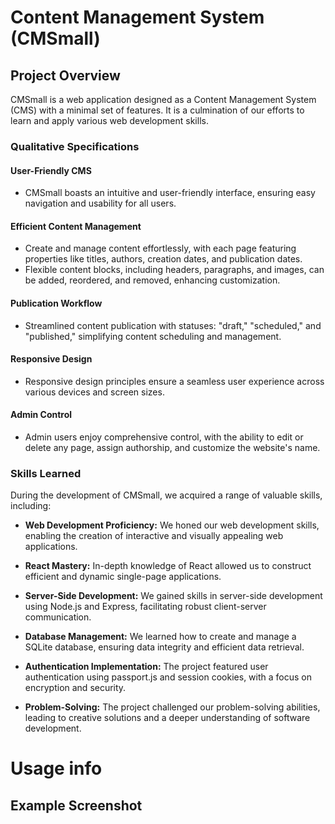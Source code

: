 # Content Management System (CMSmall)

## Project Overview

CMSmall is a web application designed as a Content Management System (CMS) with a minimal set of features. It is a culmination of our efforts to learn and apply various web development skills.

### Qualitative Specifications

#### User-Friendly CMS
- CMSmall boasts an intuitive and user-friendly interface, ensuring easy navigation and usability for all users.

#### Efficient Content Management
- Create and manage content effortlessly, with each page featuring properties like titles, authors, creation dates, and publication dates.
- Flexible content blocks, including headers, paragraphs, and images, can be added, reordered, and removed, enhancing customization.

#### Publication Workflow
- Streamlined content publication with statuses: "draft," "scheduled," and "published," simplifying content scheduling and management.

#### Responsive Design
- Responsive design principles ensure a seamless user experience across various devices and screen sizes.

#### Admin Control
- Admin users enjoy comprehensive control, with the ability to edit or delete any page, assign authorship, and customize the website's name.

### Skills Learned

During the development of CMSmall, we acquired a range of valuable skills, including:

- **Web Development Proficiency:** We honed our web development skills, enabling the creation of interactive and visually appealing web applications.

- **React Mastery:** In-depth knowledge of React allowed us to construct efficient and dynamic single-page applications.

- **Server-Side Development:** We gained skills in server-side development using Node.js and Express, facilitating robust client-server communication.

- **Database Management:** We learned how to create and manage a SQLite database, ensuring data integrity and efficient data retrieval.

- **Authentication Implementation:** The project featured user authentication using passport.js and session cookies, with a focus on encryption and security.

- **Problem-Solving:** The project challenged our problem-solving abilities, leading to creative solutions and a deeper understanding of software development.

# Usage info

## Example Screenshot


